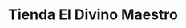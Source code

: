 ---
title: "Tienda El Divino Maestro"
url: /san-jose-pinula/tienda-el-divino-maestro/
shop: Kiosk
---